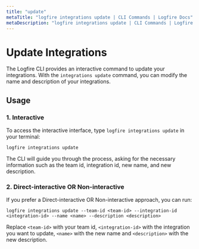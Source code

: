 ```yaml
---
title: "update"
metaTitle: "logfire integrations update | CLI Commands | Logfire Docs"
metaDescription: "logfire integrations update | CLI Commands | Logfire Docs"
---
```


# Update Integrations

The Logfire CLI provides an interactive command to update your integrations. With the `integrations update` command, you can modify the name and description of your integrations.

## Usage

### 1. Interactive

To access the interactive interface, type `logfire integrations update` in your terminal:

```terminal
logfire integrations update
```

The CLI will guide you through the process, asking for the necessary information such as the team id, integration id, new name, and new description.

### 2. Direct-interactive OR Non-interactive

If you prefer a Direct-interactive OR Non-interactive approach, you can run:

```terminal
logfire integrations update --team-id <team-id> --integration-id <integration-id> --name <name> --description <description>  
```

Replace `<team-id>` with your team id, `<integration-id>` with the integration you want to update, `<name>` with the new name and `<description>` with the new description.